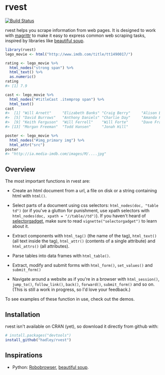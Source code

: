 # rvest

[![Build Status](https://travis-ci.org/hadley/rvest.png?branch=master)](https://travis-ci.org/hadley/rvest)

rvest helps you scrape information from web pages. It is designed to work with [magrittr](https://github.com/smbache/magrittr) to make it easy to express common web scraping tasks, inspired by libraries like [beautiful soup](http://www.crummy.com/software/BeautifulSoup/).

```R
library(rvest)
lego_movie <- html("http://www.imdb.com/title/tt1490017/")

rating <- lego_movie %>% 
  html_nodes("strong span") %>%
  html_text() %>%
  as.numeric()
rating
#> [1] 7.9

cast <- lego_movie %>%
  html_nodes("#titleCast .itemprop span") %>%
  html_text()
cast
#>  [1] "Will Arnett"     "Elizabeth Banks" "Craig Berry"     "Alison Brie"    
#>  [5] "David Burrows"   "Anthony Daniels" "Charlie Day"     "Amanda Farinos" 
#>  [9] "Keith Ferguson"  "Will Ferrell"    "Will Forte"      "Dave Franco"    
#> [13] "Morgan Freeman"  "Todd Hansen"     "Jonah Hill"     

poster <- lego_movie %>%
  html_nodes("#img_primary img") %>%
  html_attr("src")
poster
#> "http://ia.media-imdb.com/images/M/....jpg"
```

## Overview

The most important functions in rvest are:

* Create an html document from a url, a file on disk or a string containing
  html with `html()`.

* Select parts of a document using css selectors: `html_nodes(doc, "table td")`
  (or if you've a glutton for punishment, use xpath selectors with
  `html_nodes(doc, xpath = "//table//td")`). If you haven't heard of 
  [selectorgadget](http://selectorgadget.com/), make sure to read
  `vignette("selectorgadget")` to learn about it.

* Extract components with `html_tag()` (the name of the tag), `html_text()` 
  (all text inside the tag), `html_attr()` (contents of a single attribute) and 
  `html_attrs()` (all attributes).

* Parse tables into data frames with `html_table()`.

* Extract, modify and submit forms with `html_form()`, `set_values()` and
  `submit_form()`

* Navigate around a website as if you're in a browser with `html_session()`,
  `jump_to()`, `follow_link()`, `back()`, `forward()`, `submit_form()` and
  so on. (This is still a work in progress, so I'd love your feedback.)

To see examples of these function in use, check out the demos.

## Installation

rvest isn't available on CRAN (yet), so download it directly from github with:

```R
# install.packages("devtools")
install_github("hadley/rvest")
```

## Inspirations

* Python: [Robobrowser](http://robobrowser.readthedocs.org/en/latest/readme.html),
  [beautiful soup](http://www.crummy.com/software/BeautifulSoup/).
